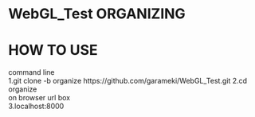 WebGL_Test ORGANIZING
=====================

HOW TO USE
==========
 
 command line  
1.git clone -b organize https://<span></span>github.com/garameki/WebGL_Test.git 
2.cd organize  
on browser url box  
3.localhost:8000  
